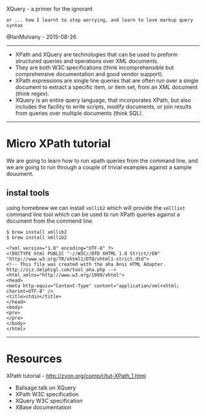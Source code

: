 

XQuery - a primer for the ignorant

	or ... how I learnt to stop worrying, and learn to love markup query syntax

@IanMulvany - 2015-08-26

---

- XPath and XQuery are technologies that can be used to preform structured queries and operations over XML documents.  
- They are both W3C specifications (think incomprehensible but comprehensive documentation and good vendor support).  
- XPath expressions are single line queries that are often run over a single document to extract a specific item, or item set, from an XML document (think regex).  
- XQuery is an entire query language, that incorporates XPath, but also includes the facility to write scripts, modify documents, or join results from queries over multiple documents (think SQL).  

---

# Micro XPath tutorial

We are going to learn how to run xpath queries from the command line, and we are going to run through a couple of trivial examples against a sample douument.

## instal tools

using homebrew we can install `xmllib2` which will provide the `xmlllint` command line tool which can be used to run XPath queries against a document from the commend line.  

``` terminal 
$ brew install xmllib2
$ brew install xmllib2
```



``` terminal
<?xml version="1.0" encoding="UTF-8" ?>
<!DOCTYPE html PUBLIC "-//W3C//DTD XHTML 1.0 Strict//EN" "http://www.w3.org/TR/xhtml1/DTD/xhtml1-strict.dtd">
<!-- This file was created with the aha Ansi HTML Adapter. http://ziz.delphigl.com/tool_aha.php -->
<html xmlns="http://www.w3.org/1999/xhtml">
<head>
<meta http-equiv="Content-Type" content="application/xml+xhtml; charset=UTF-8" />
<title>stdin</title>
</head>
<body>
<pre>
</pre>
</body>
</html>
```

---

# Resources

XPath tutorial - http://zvon.org/comp/r/tut-XPath_1.html
- Balisage talk on XQuery  
- XPath W3C specification  
- XQuery W3C specification  
- XBase documentation
